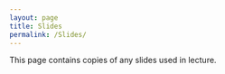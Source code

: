 ```yaml
---
layout: page
title: Slides
permalink: /Slides/
---
```


This page contains copies of any slides used in lecture.

